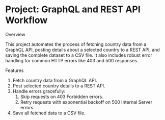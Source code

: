# Project: GraphQL and REST API Workflow

Overview

This project automates the process of fetching country data from a GraphQL API, posting details about a selected country to a REST API, and saving the complete dataset to a CSV file. It also includes robust error handling for common HTTP errors like 403 and 500 responses.



Features

1. Fetch country data from a GraphQL API.
2. Post selected country details to a REST API.
3. Handle errors gracefully:
   1. Skip requests on 403 Forbidden errors.
   2. Retry requests with exponential backoff on 500 Internal Server errors.
4. Save all fetched data to a CSV file.
